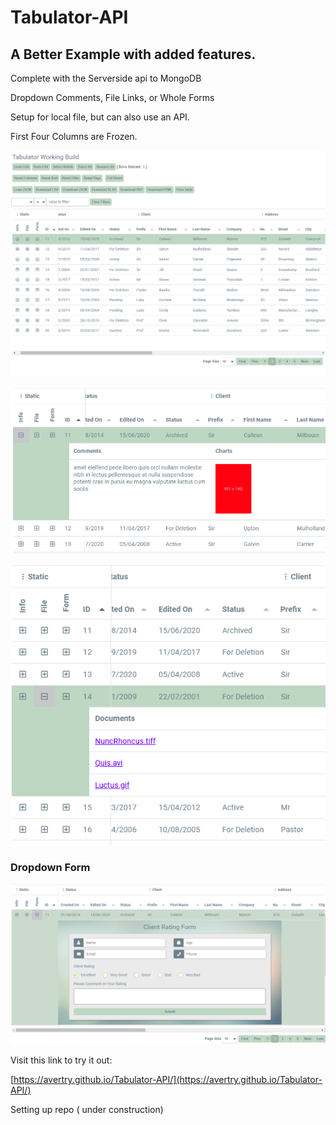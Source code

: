 # Tabulator-API

## A Better Example with added features.

Complete with the Serverside api to MongoDB

Dropdown Comments, File Links, or Whole Forms

Setup for local file, but can also use an API.

First Four Columns are Frozen.

![](image/README/1618750683468.png)

![](image/README/1618750713649.png)

![](image/README/1618750752225.png)

### Dropdown Form

![](image/README/1618750797944.png)

Visit this link to try it out:

[https://avertry.github.io/Tabulator-API/](https://avertry.github.io/Tabulator-API/)

Setting up repo ( under construction)
